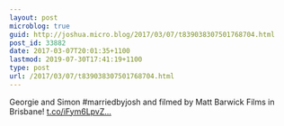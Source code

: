 ```yaml
---
layout: post
microblog: true
guid: http://joshua.micro.blog/2017/03/07/t839038307501768704.html
post_id: 33882
date: 2017-03-07T20:01:35+1100
lastmod: 2019-07-30T17:41:19+1100
type: post
url: /2017/03/07/t839038307501768704.html
---
```

Georgie and Simon #marriedbyjosh and filmed by Matt Barwick Films in Brisbane! [t.co/iFym6LpvZ...](https://t.co/iFym6LpvZP)
